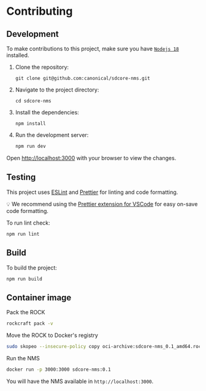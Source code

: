 # Contributing


## Development

To make contributions to this project, make sure you have [`Nodejs 18`](https://nodejs.org/) installed.

1. Clone the repository:

   ```shell
   git clone git@github.com:canonical/sdcore-nms.git
   ```

2. Navigate to the project directory:

   ```shell
   cd sdcore-nms
   ```

3. Install the dependencies:

   ```shell
   npm install
   ```

4. Run the development server:

   ```bash
   npm run dev
   ```

Open [http://localhost:3000](http://localhost:3000) with your browser to view the changes.

## Testing

This project uses [ESLint](https://eslint.org/) and [Prettier](https://prettier.io/) for linting and code formatting.

💡 We recommend using the [Prettier extension for VSCode](https://marketplace.visualstudio.com/items?itemName=esbenp.prettier-vscode) for easy on-save code formatting.

To run lint check:

```shell
npm run lint
```

## Build

To build the project:

```shell
npm run build
```

## Container image

Pack the ROCK

```bash
rockcraft pack -v
```

Move the ROCK to Docker's registry

```bash
sudo skopeo --insecure-policy copy oci-archive:sdcore-nms_0.1_amd64.rock docker-daemon:sdcore-nms:0.1
```

Run the NMS

```bash
docker run -p 3000:3000 sdcore-nms:0.1
```

You will have the NMS available in `http://localhost:3000`.
